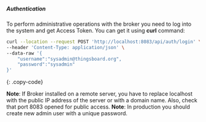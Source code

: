 ##### Authentication

To perform administrative operations with the broker you need to log into the system and get Access Token.
You can get it using <b>curl</b> command:

```bash
curl --location --request POST 'http://localhost:8083/api/auth/login' \
--header 'Content-Type: application/json' \
--data-raw '{
    "username":"sysadmin@thingsboard.org",
    "password":"sysadmin"
}'
```
{: .copy-code}

**Note**:  If Broker installed on a remote server, you have to replace localhost with the public IP address of the server or with a domain name. Also, check that port 8083 opened for public access.
**Note**:  In production you should create new admin user with a unique password.
